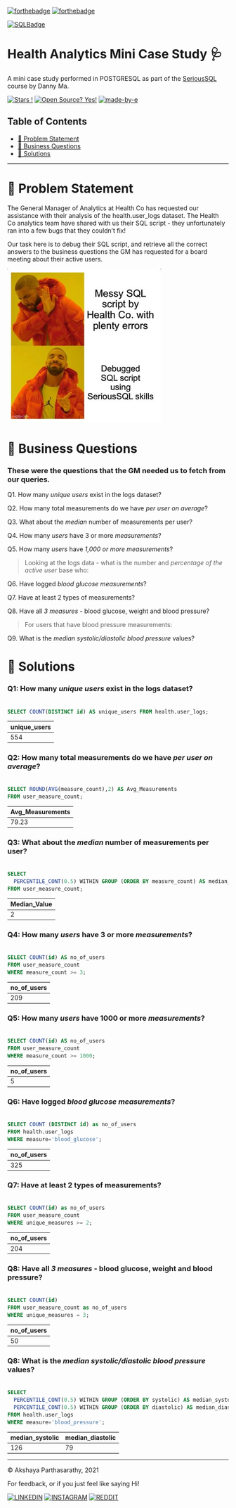[![forthebadge](https://forthebadge.com/images/badges/built-with-grammas-recipe.svg)](https://forthebadge.com) [![forthebadge](https://forthebadge.com/images/badges/powered-by-black-magic.svg)](https://forthebadge.com) 

   [![SQLBadge](https://img.shields.io/badge/PostgreSQL-316192?style=for-the-badge&logo=postgresql&logoColor=white)](https://github.com/alexandresanlim/Badges4-README.md-Profile)                         

# Health Analytics Mini Case Study 🩺
A mini case study performed in POSTGRESQL as part of the [SeriousSQL](https://www.datawithdanny.com) course by Danny Ma. 

[![Stars !](https://img.shields.io/badge/Star-If%20Useful-1abc9c.svg)](https://GitHub.com/Naereen/ama) [![Open Source? Yes!](https://badgen.net/badge/Open%20Source%20%3F/Yes%21/blue?icon=github)](https://github.com/Naereen/badges/) [![made-by-e](https://img.shields.io/badge/View-Profile-1f425f.svg)](https://github.com/iaks23) 

## Table of Contents

* [🚨 Problem Statement](#problem)
* [📖 Business Questions](#questions)
* [🌟 Solutions](#solutions)



-------

# 🚨 Problem Statement <a name='problem'></a>

The General Manager of Analytics at Health Co has requested our assistance with their analysis of the health.user_logs dataset. The Health Co analytics team have shared with us their SQL script - they unfortunately ran into a few bugs that they couldn’t fix! 

Our task here is to debug their SQL script, and retrieve all the correct answers to the business questions the GM has requested for a board meeting about their active users.


![meme](https://github.com/iaks23/Health-Analytics-Case-Study/blob/main/img/Drake_350x350.jpg)

# 📖 Business Questions <a name='questions'></a>

### These were the questions that the GM needed us to fetch from our queries.

 Q1. How many *unique users* exist in the logs dataset?
 
 Q2. How many total measurements do we have *per user on average*?
 
 Q3. What about the *median* number of measurements per user?
 
 Q4. How many *users* have 3 or more *measurements*?
 
 Q5. How many *users* have *1,000 or more measurements*?

> Looking at the logs data - what is the number and *percentage of the active user* base who:

 Q6. Have logged *blood glucose measurements*?
 
 Q7. Have at least 2 types of measurements?
 
 Q8. Have all *3 measures* - blood glucose, weight and blood pressure?

> For users that have blood pressure measurements:

 Q9. What is the *median systolic/diastolic blood pressure* values?



# 🌟 Solutions <a name='solutions'></a>

### Q1: How many *unique users* exist in the logs dataset?

```sql

SELECT COUNT(DISTINCT id) AS unique_users FROM health.user_logs;

```
|unique_users|
|---|
|554|

### Q2: How many total measurements do we have *per user on average*?

```sql

SELECT ROUND(AVG(measure_count),2) AS Avg_Measurements
FROM user_measure_count;

```
|Avg_Measurements|
|---|
|79.23|


### Q3: What about the *median* number of measurements per user?

```sql

SELECT
  PERCENTILE_CONT(0.5) WITHIN GROUP (ORDER BY measure_count) AS median_value
FROM user_measure_count;

```
|Median_Value|
|---|
|2|


### Q4: How many *users* have 3 or more *measurements*?

```sql

SELECT COUNT(id) AS no_of_users
FROM user_measure_count 
WHERE measure_count >= 3;

```
|no_of_users|
|---|
|209|

### Q5: How many *users* have 1000 or more *measurements*?

```sql

SELECT COUNT(id) AS no_of_users
FROM user_measure_count 
WHERE measure_count >= 1000;

```
|no_of_users|
|---|
|5|

### Q6: Have logged *blood glucose measurements*?

```sql

SELECT COUNT (DISTINCT id) as no_of_users
FROM health.user_logs
WHERE measure='blood_glucose';

```
|no_of_users|
|---|
|325|

### Q7: Have at least 2 types of measurements?

```sql

SELECT COUNT(id) as no_of_users
FROM user_measure_count
WHERE unique_measures >= 2;

```
|no_of_users|
|---|
|204|

### Q8: Have all *3 measures* - blood glucose, weight and blood pressure?

```sql

SELECT COUNT(id)
FROM user_measure_count as no_of_users
WHERE unique_measures = 3;

```
|no_of_users|
|---|
|50|

### Q8: What is the *median systolic/diastolic blood pressure* values?

```sql

SELECT
  PERCENTILE_CONT(0.5) WITHIN GROUP (ORDER BY systolic) AS median_systolic,
  PERCENTILE_CONT(0.5) WITHIN GROUP (ORDER BY diastolic) AS median_diastolic
FROM health.user_logs
WHERE measure='blood_pressure';

```
|median_systolic|median_diastolic|
|---|---|
|126|79|

----------------------

© Akshaya Parthasarathy, 2021

For feedback, or if you just feel like saying Hi!

[![LINKEDIN](https://img.shields.io/badge/LinkedIn-0077B5?style=for-the-badge&logo=linkedin&logoColor=white)](https://www.linkedin.com/in/akshaya-parthasarathy23)
[![INSTAGRAM](https://img.shields.io/badge/Instagram-E4405F?style=for-the-badge&logo=instagram&logoColor=white)](https://www.instagram.com/aks_sarathy/)
[![REDDIT](https://img.shields.io/badge/Reddit-FF4500?style=for-the-badge&logo=reddit&logoColor=white)](https://www.reddit.com/user/longstoryshort_)


